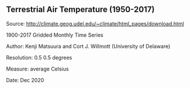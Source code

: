 ## Terrestrial Air Temperature (1950-2017)

Source: http://climate.geog.udel.edu/~climate/html_pages/download.html

1900-2017 Gridded Monthly Time Series

Author: Kenji Matsuura and Cort J. Willmott (University of Delaware)

Resolution: 0.5 0.5 degrees

Measure: average Celsius

Date: Dec 2020